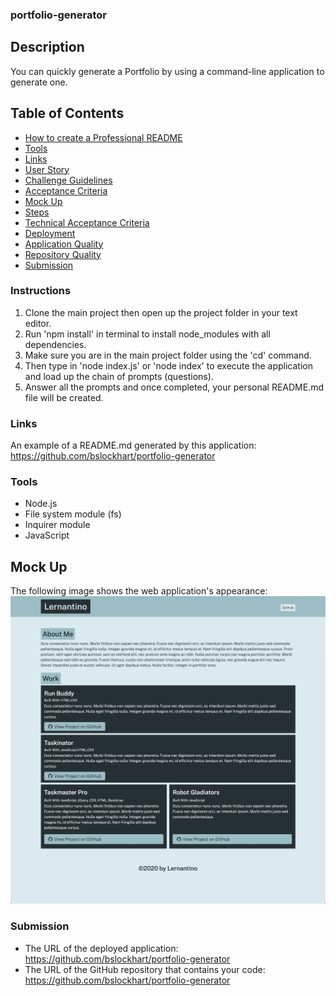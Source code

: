 ### portfolio-generator

## Description
You can quickly generate a Portfolio by using a command-line application to generate one. 

## Table of Contents
* [How to create a Professional README](https://coding-boot-camp.github.io/full-stack/github/professional-readme-guide)
* [Tools](#tools)
* [Links](#links)
* [User Story](#User-Story)
* [Challenge Guidelines](#challenge-guidelines)
* [Acceptance Criteria](#Acceptance-Criteria)
* [Mock Up](#Mock-Up)
* [Steps](#Steps)
* [Technical Acceptance Criteria](#Technical-Acceptance-Criteria)
* [Deployment](#Deployment)
* [Application Quality](#Application-Quality)
* [Repository Quality](#Repository-Quality)
* [Submission](#Submission)

### Instructions
1. Clone the main project then open up the project folder in your text editor.
2. Run 'npm install' in terminal to install node_modules with all dependencies.
3. Make sure you are in the main project folder using the 'cd' command.
4. Then type in 'node index.js' or 'node index' to execute the application and load up the chain of prompts (questions).
5. Answer all the prompts and once completed, your personal README.md file will be created.

### Links
An example of a README.md generated by this application:
https://github.com/bslockhart/portfolio-generator

### Tools
- Node.js
- File system module (fs)
- Inquirer module
- JavaScript

## Mock Up
The following image shows the web application's appearance:
![Mock Up](./assets/images/MockUp.jpg)

### Submission
* The URL of the deployed application: https://github.com/bslockhart/portfolio-generator
* The URL of the GitHub repository that contains your code: https://github.com/bslockhart/portfolio-generator
